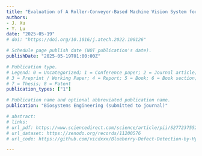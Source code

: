 ```yaml
---
title: "Evaluation of A Roller-Conveyor-Based Machine Vision System for Sweetpotato Rotation Behavior and Full-Surface Imaging"
authors: 
- J. Xu
- Y. Lu
date: "2025-05-19"
# doi: "https://doi.org/10.1016/j.atech.2022.100126"

# Schedule page publish date (NOT publication's date).
publishDate: "2025-05-19T01:00:00Z"

# Publication type.
# Legend: 0 = Uncategorized; 1 = Conference paper; 2 = Journal article;
# 3 = Preprint / Working Paper; 4 = Report; 5 = Book; 6 = Book section;
# 7 = Thesis; 8 = Patent
publication_types: ["1"]

# Publication name and optional abbreviated publication name.
publication: "Biosystems Engineering (submitted to journal)"

# abstract: 
# links:
# url_pdf: https://www.sciencedirect.com/science/article/pii/S2772375524000789
# url_dataset: https://zenodo.org/records/11200576
# url_code: https://github.com/vicdxxx/Blueberry-Defect-Detection-by-Hyperspectral-Imaging

---
```

